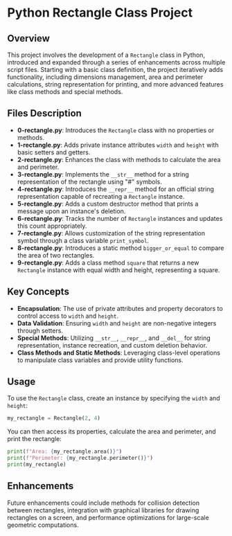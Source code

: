 
# Python Rectangle Class Project

## Overview

This project involves the development of a `Rectangle` class in Python, introduced and expanded through a series of enhancements across multiple script files. Starting with a basic class definition, the project iteratively adds functionality, including dimensions management, area and perimeter calculations, string representation for printing, and more advanced features like class methods and special methods.

## Files Description

- **0-rectangle.py**: Introduces the `Rectangle` class with no properties or methods.
- **1-rectangle.py**: Adds private instance attributes `width` and `height` with basic setters and getters.
- **2-rectangle.py**: Enhances the class with methods to calculate the area and perimeter.
- **3-rectangle.py**: Implements the `__str__` method for a string representation of the rectangle using "#" symbols.
- **4-rectangle.py**: Introduces the `__repr__` method for an official string representation capable of recreating a `Rectangle` instance.
- **5-rectangle.py**: Adds a custom destructor method that prints a message upon an instance's deletion.
- **6-rectangle.py**: Tracks the number of `Rectangle` instances and updates this count appropriately.
- **7-rectangle.py**: Allows customization of the string representation symbol through a class variable `print_symbol`.
- **8-rectangle.py**: Introduces a static method `bigger_or_equal` to compare the area of two rectangles.
- **9-rectangle.py**: Adds a class method `square` that returns a new `Rectangle` instance with equal width and height, representing a square.

## Key Concepts

- **Encapsulation**: The use of private attributes and property decorators to control access to `width` and `height`.
- **Data Validation**: Ensuring `width` and `height` are non-negative integers through setters.
- **Special Methods**: Utilizing `__str__`, `__repr__`, and `__del__` for string representation, instance recreation, and custom deletion behavior.
- **Class Methods and Static Methods**: Leveraging class-level operations to manipulate class variables and provide utility functions.

## Usage

To use the `Rectangle` class, create an instance by specifying the `width` and `height`:

```python
my_rectangle = Rectangle(2, 4)
```

You can then access its properties, calculate the area and perimeter, and print the rectangle:

```python
print(f"Area: {my_rectangle.area()}")
print(f"Perimeter: {my_rectangle.perimeter()}")
print(my_rectangle)
```

## Enhancements

Future enhancements could include methods for collision detection between rectangles, integration with graphical libraries for drawing rectangles on a screen, and performance optimizations for large-scale geometric computations.
